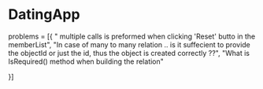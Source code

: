 # DatingApp
problems = [{
" multiple calls is preformed when clicking 'Reset' butto in the memberList",
"In case of many to many relation .. is it suffecient to provide the objectId or just the id, thus the object is created correctly ??",
"What is IsRequired() method when building the relation"

}]
